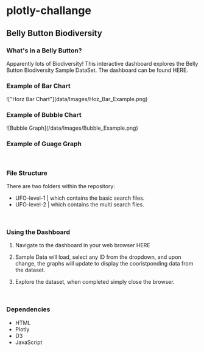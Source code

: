 # plotly-challange
<h2>Belly Button Biodiversity</h2>
<h3>What's in a Belly Button?</h3>
Apparently lots of Biodiversity! This interactive dashboard explores the Belly Button Biodiversity Sample DataSet. The dashboard can be found HERE. 
<br>
<h3>Example of Bar Chart</h3>
!["Horz Bar Chart"](data/Images/Hoz_Bar_Example.png)
<h3>Example of Bubble Chart</h3>
![Bubble Graph](/data/Images/Bubble_Example.png)
<h3>Example of Guage Graph</h3>


<br>
<h3>File Structure</h3>
<p>There are two folders within the repository:
<ul><li>UFO-level-1 | which contains the basic search files.</li>
<li>UFO-level-2 | which contains the multi search files.</li></ul>
</p>
<br>
<h3>Using the Dashboard</h3>
<ol><li><p>Navigate to the dashboard in your web browser HERE</p></li>
<li><p>Sample Data will load, select any ID from the dropdown, and upon change, the graphs will update to display the cooristponding data from the dataset. 
</p></li>
<li><p>Explore the dataset, when completed simply close the browser.</p></li></ol>
<br>

<h3>Dependencies</h3>
 <ul>
<li>HTML</li>
<li>Plotly</li>
<li>D3</li>
<li>JavaScript</li>
</ul>
